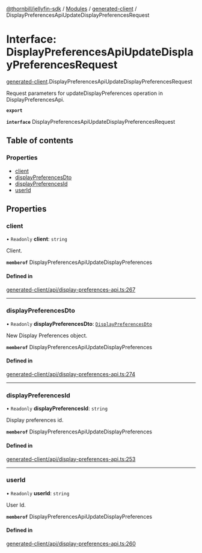 [@thornbill/jellyfin-sdk](../README.md) / [Modules](../modules.md) / [generated-client](../modules/generated_client.md) / DisplayPreferencesApiUpdateDisplayPreferencesRequest

# Interface: DisplayPreferencesApiUpdateDisplayPreferencesRequest

[generated-client](../modules/generated_client.md).DisplayPreferencesApiUpdateDisplayPreferencesRequest

Request parameters for updateDisplayPreferences operation in DisplayPreferencesApi.

**`export`**

**`interface`** DisplayPreferencesApiUpdateDisplayPreferencesRequest

## Table of contents

### Properties

- [client](generated_client.DisplayPreferencesApiUpdateDisplayPreferencesRequest.md#client)
- [displayPreferencesDto](generated_client.DisplayPreferencesApiUpdateDisplayPreferencesRequest.md#displaypreferencesdto)
- [displayPreferencesId](generated_client.DisplayPreferencesApiUpdateDisplayPreferencesRequest.md#displaypreferencesid)
- [userId](generated_client.DisplayPreferencesApiUpdateDisplayPreferencesRequest.md#userid)

## Properties

### client

• `Readonly` **client**: `string`

Client.

**`memberof`** DisplayPreferencesApiUpdateDisplayPreferences

#### Defined in

[generated-client/api/display-preferences-api.ts:267](https://github.com/jellyfin/jellyfin-sdk-typescript/blob/7402732/src/generated-client/api/display-preferences-api.ts#L267)

___

### displayPreferencesDto

• `Readonly` **displayPreferencesDto**: [`DisplayPreferencesDto`](generated_client.DisplayPreferencesDto.md)

New Display Preferences object.

**`memberof`** DisplayPreferencesApiUpdateDisplayPreferences

#### Defined in

[generated-client/api/display-preferences-api.ts:274](https://github.com/jellyfin/jellyfin-sdk-typescript/blob/7402732/src/generated-client/api/display-preferences-api.ts#L274)

___

### displayPreferencesId

• `Readonly` **displayPreferencesId**: `string`

Display preferences id.

**`memberof`** DisplayPreferencesApiUpdateDisplayPreferences

#### Defined in

[generated-client/api/display-preferences-api.ts:253](https://github.com/jellyfin/jellyfin-sdk-typescript/blob/7402732/src/generated-client/api/display-preferences-api.ts#L253)

___

### userId

• `Readonly` **userId**: `string`

User Id.

**`memberof`** DisplayPreferencesApiUpdateDisplayPreferences

#### Defined in

[generated-client/api/display-preferences-api.ts:260](https://github.com/jellyfin/jellyfin-sdk-typescript/blob/7402732/src/generated-client/api/display-preferences-api.ts#L260)
